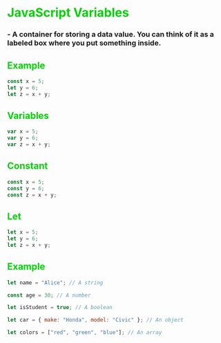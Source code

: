 # <span style="color: #00D100">JavaScript Variables</span>

### - A container for storing a data value. You can think of it as a labeled box where you put something inside.

## <span style="color: #00D100">Example</span>

```javascript
const x = 5;
let y = 6;
let z = x + y;
```
## <span style="color: #00D100">Variables</span>

```javascript
var x = 5;
var y = 6;
var z = x + y;
```
## <span style="color: #00D100">Constant</span>

```javascript
const x = 5;
const y = 6;
const z = x + y;
```

## <span style="color: #00D100">Let</span>

```javascript
let x = 5;
let y = 6;
let z = x + y;
```

## <span style="color: #00D100">Example</span>

```javascript
let name = "Alice"; // A string

const age = 30; // A number

let isStudent = true; // A boolean

let car = { make: "Honda", model: "Civic" }; // An object

let colors = ["red", "green", "blue"]; // An array
```